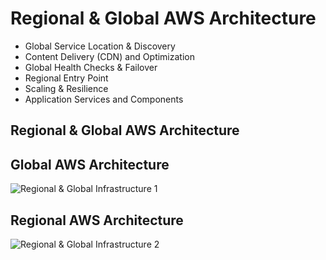 # Regional & Global AWS Architecture

- Global Service Location & Discovery
- Content Delivery (CDN) and Optimization
- Global Health Checks & Failover
- Regional Entry Point
- Scaling & Resilience
- Application Services and Components

## Regional & Global AWS Architecture

## Global AWS Architecture

![Regional & Global Infrastructure 1](https://github.com/williammunozr/aws-sa-pro/blob/master/07-ComputeScalingLoadBalancing/00_LearningAids/RegionalandGlobalInfrastructure1.png)

## Regional AWS Architecture

![Regional & Global Infrastructure 2](https://github.com/williammunozr/aws-sa-pro/blob/master/07-ComputeScalingLoadBalancing/00_LearningAids/RegionalandGlobalInfrastructure2.png)
